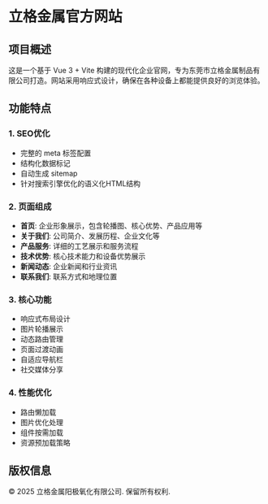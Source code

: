 # 立格金属官方网站

## 项目概述
这是一个基于 Vue 3 + Vite 构建的现代化企业官网，专为东莞市立格金属制品有限公司打造。网站采用响应式设计，确保在各种设备上都能提供良好的浏览体验。

## 功能特点

### 1. SEO优化
- 完整的 meta 标签配置
- 结构化数据标记
- 自动生成 sitemap
- 针对搜索引擎优化的语义化HTML结构

### 2. 页面组成
- **首页**: 企业形象展示，包含轮播图、核心优势、产品应用等
- **关于我们**: 公司简介、发展历程、企业文化等
- **产品服务**: 详细的工艺展示和服务流程
- **技术优势**: 核心技术能力和设备优势展示
- **新闻动态**: 企业新闻和行业资讯
- **联系我们**: 联系方式和地理位置

### 3. 核心功能
- 响应式布局设计
- 图片轮播展示
- 动态路由管理
- 页面过渡动画
- 自适应导航栏
- 社交媒体分享

### 4. 性能优化
- 路由懒加载
- 图片优化处理
- 组件按需加载
- 资源预加载策略

## 版权信息
© 2025 立格金属阳极氧化有限公司. 保留所有权利.

